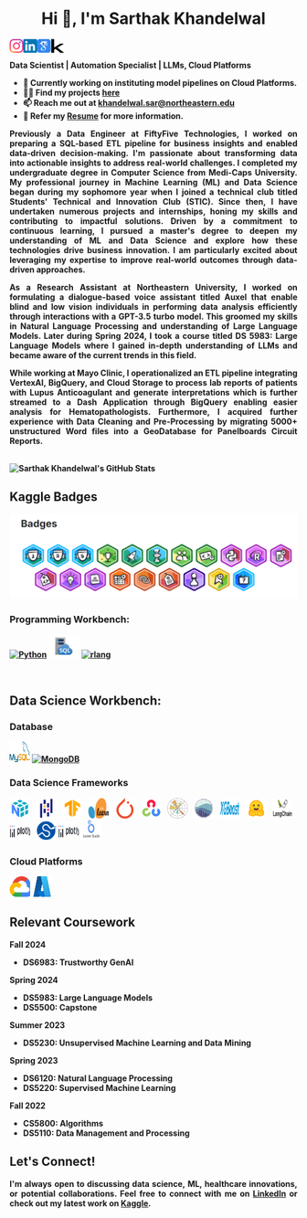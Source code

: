 <h1 align="center">Hi 👋, I'm Sarthak Khandelwal</h1>

[<img align="left" alt="Sarthak Khandelwal | Instagram" width="24px" src="https://raw.githubusercontent.com/zgalaz/zgalaz/a9751e1c64c3ed9de6d9afb5c80dd393c2e8365f/icons/contact/Instagram.svg" />][instagram]
[<img align="left" alt="Sarthak Khandelwal | LinkedIn" width="24px" src="https://raw.githubusercontent.com/zgalaz/zgalaz/a9751e1c64c3ed9de6d9afb5c80dd393c2e8365f/icons/contact/Linkedin.svg" />][linkedin]
[<img align="left" alt="Sarthak Khandelwal | GoogleScholar" width="24px" src="https://raw.githubusercontent.com/zgalaz/zgalaz/a9751e1c64c3ed9de6d9afb5c80dd393c2e8365f/icons/contact/GoogleScholar.svg" />][google_scholar]
[<img align="left" alt="Sarthak Khandelwal | Kaggle" width="24px" height="24px" src="https://github.com/sarthakforwet/sarthakforwet/blob/main/kaggle-brands-solid.svg" />][kaggle]
<br />

<h4 align="justify">
  Data Scientist | Automation Specialist | LLMs, Cloud Platforms
  <br><be>

- 🌱 Currently working on instituting model pipelines on Cloud Platforms.
- 👨‍💻 Find my projects <a href='https://github.com/sarthakforwet?tab=repositories'>here</a>
- 📫 Reach me out at khandelwal.sar@northeastern.edu
- 📄 Refer my <a href="https://drive.google.com/file/d/1_6ItdCz6hEw0cc67DcZeSXzkcUp2zURh/view?usp=sharing">Resume</a> for more information.


Previously a Data Engineer at FiftyFive Technologies, I worked on preparing a SQL-based ETL pipeline for business insights and enabled data-driven decision-making. I'm passionate about transforming data into actionable insights to address real-world challenges. I completed my undergraduate degree in Computer Science from Medi-Caps University. My professional journey in Machine Learning (ML) and Data Science began during my sophomore year when I joined a technical club titled Students' Technical and Innovation Club (STIC). Since then, I have undertaken numerous projects and internships, honing my skills and contributing to impactful solutions. Driven by a commitment to continuous learning, I pursued a master's degree to deepen my understanding of ML and Data Science and explore how these technologies drive business innovation. I am particularly excited about leveraging my expertise to improve real-world outcomes through data-driven approaches.

As a Research Assistant at Northeastern University, I worked on formulating a dialogue-based voice assistant titled Auxel that enable blind and low vision individuals in performing data analysis efficiently through interactions with a GPT-3.5 turbo model. This groomed my skills in Natural Language Processing and understanding of Large Language Models. Later during Spring 2024, I took a course titled **DS 5983: Large Language Models** where I gained in-depth understanding of LLMs and became aware of the current trends in this field.
 
While working at Mayo Clinic, I operationalized an ETL pipeline integrating VertexAI, BigQuery, and Cloud Storage to process lab reports of patients with Lupus Anticoagulant and generate interpretations which is further streamed to a Dash Application through BigQuery enabling easier analysis for Hematopathologists. Furthermore, I acquired further experience with Data Cleaning and Pre-Processing by migrating 5000+ unstructured Word files into a GeoDatabase for Panelboards Circuit Reports.
<br>
<br>

![Sarthak Khandelwal's GitHub Stats](https://github-readme-stats.vercel.app/api?username=sarthakforwet&hide=[%22stars%22]&show_icons=true)

## Kaggle Badges
![Kaggle-badges](https://github.com/sarthakforwet/sarthakforwet/blob/main/Kaggle-badges.PNG?raw=true)


### Programming Workbench:
<p align="left">
<a href="https://www.python.org/" target="_blank" rel="noreferrer"><img src="https://raw.githubusercontent.com/danielcranney/readme-generator/main/public/icons/skills/python-colored.svg" width="36" height="36" alt="Python" /></a>
<a href="" target="_blank" rel="noreferrer"><img src="https://raw.githubusercontent.com/krakshak/krakshak/main/icons/Azure SQL Managed Instance.svg" width="54" height="40" alt="SQL" /></a>
<a href="https://www.r-project.org/" target="_blank" rel="noreferrer"><img src="https://raw.githubusercontent.com/danielcranney/readme-generator/main/public/icons/skills/rlang-colored.svg" width="36" height="36" alt="rlang" /></a>
</p>

<br />

## Data Science Workbench:
### Database
<p align="left">
<a href="https://www.mysql.com" target="_blank" rel="noreferrer"><img src="https://raw.githubusercontent.com/krakshak/krakshak/main/icons/mysql-official.svg" width="36" height="36" alt="MySQL" /></a>
<a href="https://www.mongodb.com/" target="_blank" rel="noreferrer"><img src="https://raw.githubusercontent.com/danielcranney/readme-generator/main/public/icons/skills/mongodb-colored.svg" width="36" height="36" alt="MongoDB" /></a>
</p>

### Data Science Frameworks
<p align="left"> <a href="https://numpy.org" target="_blank" rel="noreferrer"><img src="https://raw.githubusercontent.com/krakshak/krakshak/main/icons/icons8-numpy.svg" width="36" height="36" alt="Numpy" /></a>&nbsp;&nbsp; <a href="https://pandas.pydata.org" target="_blank" rel="noreferrer"><img src="https://raw.githubusercontent.com/krakshak/krakshak/main/icons/icons8-pandas.svg" width="36" height="36" alt="Pandas" /></a>&nbsp;&nbsp; <a href="https://www.tensorflow.org" target="_blank" rel="noreferrer"><img src="https://raw.githubusercontent.com/krakshak/krakshak/main/icons/icons8-tensorflow.svg" width="36" height="36" alt="Tensorflow" /></a>&nbsp;&nbsp; <a href="https://scikit-learn.org/stable/" target="_blank" rel="noreferrer"><img src="https://raw.githubusercontent.com/krakshak/krakshak/main/icons/scikit-learn-seeklogo.com.svg" width="36" height="36" alt="Scikit-Learn" /></a>&nbsp;&nbsp; <a href="https://pytorch.org" target="_blank" rel="noreferrer"><img src="https://raw.githubusercontent.com/krakshak/krakshak/main/icons/pytorch-icon.svg" width="36" height="36" alt="PyTorch" /></a>&nbsp;&nbsp; <a href="https://opencv.org" target="_blank" rel="noreferrer"><img src="https://raw.githubusercontent.com/krakshak/krakshak/main/icons/icons8-opencv.svg" width="36" height="36" alt="OpenCV" /></a>&nbsp;&nbsp; <a href="https://matplotlib.org" target="_blank" rel="noreferrer"><img src="https://raw.githubusercontent.com/krakshak/krakshak/main/icons/Matplotlib_icon.svg.png" width="36" height="36" alt="Matplotlib" /></a>&nbsp;&nbsp; <a href="https://seaborn.pydata.org" target="_blank" rel="noreferrer"><img src="https://raw.githubusercontent.com/krakshak/krakshak/main/icons/seaborn.svg" width="36" height="36" alt="Seaborn" /></a>&nbsp;&nbsp; <a href="https://xgboost.readthedocs.io/en/stable/" target="_blank" rel="noreferrer"><img src="https://github.com/sarthakforwet/sarthakforwet/blob/main/xgboost_icon.png" width="36" height="36" alt="Xgboost" /></a>&nbsp;&nbsp; <a href="https://huggingface.co/" target="_blank" rel="noreferrer"><img src="https://github.com/sarthakforwet/sarthakforwet/blob/main/hf_icon.png" width="36" height="36" alt="Hugging Face" /></a>&nbsp;&nbsp; <a href="https://www.langchain.com/" target="_blank" rel="noreferrer"><img src="https://github.com/sarthakforwet/sarthakforwet/blob/main/langchain_icon.jpg" width="36" height="36" alt="Langchain" /></a>&nbsp;&nbsp; <a href="https://plotly.com/" target="_blank" rel="noreferrer"><img src="https://github.com/sarthakforwet/sarthakforwet/blob/main/plotly_icon.jpg" width="36" height="36" alt="Plotly" /></a>&nbsp;&nbsp; <a href="https://scipy.org/" target="_blank" rel="noreferrer"><img src="https://github.com/sarthakforwet/sarthakforwet/blob/main/scipy_icon.png" width="36" height="36" alt="Scipy" /></a> <a href="https://plotly.com/" target="_blank" rel="noreferrer"><img src="https://github.com/sarthakforwet/sarthakforwet/blob/main/plotly_icon.jpg" width="36" height="36" alt="" /></a> <a href="https://lookerstudio.google.com/navigation/reporting" target="_blank" rel="noreferrer"><img src="https://github.com/sarthakforwet/sarthakforwet/blob/main/lookerstudio_icon.jpg" width="36" height="36" alt="" /></a>

</p>



<!--[<img align="left" alt="Numpy" height="28px" src="https://raw.githubusercontent.com/valohai/ml-logos/5127528b5baadb77a6ea4b999a47b4e86bf0f98b/numpy.svg" />][numpy_website]
[<img align="left" alt="Pandas" height="32px" src="https://raw.githubusercontent.com/valohai/ml-logos/5127528b5baadb77a6ea4b999a47b4e86bf0f98b/pandas.svg" />][pandas_website]
[<img align="left" alt="Scipy" height="28px" src="https://www.fullstackpython.com/img/logos/scipy.png" />][scipy_website]
[<img align="left" alt="Sklearn" height="28px" src="https://github.com/scikit-learn/scikit-learn/blob/main/doc/logos/scikit-learn-logo-without-subtitle.svg" />][sklearn_website]
[<img align="left" alt="Tensorflow" height="28px" src="https://raw.githubusercontent.com/valohai/ml-logos/5127528b5baadb77a6ea4b999a47b4e86bf0f98b/tensorflow-tf.svg" />][tensorflow_website]
[<img align="left" alt="Keras" height="28px" src="https://raw.githubusercontent.com/valohai/ml-logos/5127528b5baadb77a6ea4b999a47b4e86bf0f98b/keras.svg" />][keras_website]
[<img align="left" alt="Jupyter" height="32px" src="https://iconape.com/wp-content/files/si/370990/svg/370990.svg" />][jupyter_website]
-->



### Cloud Platforms
<p align="left">
<a href="https://cloud.google.com/" target="_blank" rel="noreferrer"><img src="https://github.com/sarthakforwet/sarthakforwet/blob/main/gcp_icon.png" width="36" height="36" alt="" /></a>
<a href="https://azure.microsoft.com/en-us" target="_blank" rel="noreferrer"><img src="https://github.com/sarthakforwet/sarthakforwet/blob/main/msazure_icon.jpg" width="36" height="36" alt="" /></a>
</p>
<be>

## Relevant Coursework
Fall 2024
* DS6983: Trustworthy GenAI

Spring 2024
* DS5983: Large Language Models
* DS5500: Capstone

Summer 2023
* DS5230: Unsupervised Machine Learning and Data Mining

Spring 2023
* DS6120: Natural Language Processing
* DS5220: Supervised Machine Learning

Fall 2022
* CS5800: Algorithms
* DS5110: Data Management and Processing



## Let's Connect!
I'm always open to discussing data science, ML, healthcare innovations, or potential collaborations. Feel free to connect with me on [LinkedIn](https://www.linkedin.com/in/sarthak-k) or check out my latest work on [Kaggle](https://www.kaggle.com/forwet).

[python_website]: https://www.python.org
[r_website]: https://www.r-project.org/
[sklearn_website]: https://scikit-learn.org/stable
[tensorflow_website]: https://www.tensorflow.org
[keras_website]: https://keras.io
[numpy_website]: https://numpy.org
[pandas_website]: https://pandas.pydata.org
[scipy_website]: https://www.scipy.org/
[jupyter_website]: https://jupyter.org/
  
[website]: https://sarthakforwet.github.io/
[instagram]: https://www.instagram.com/that.sarthak/
[linkedin]: https://www.linkedin.com/in/sarthak-k/
[google_scholar]: https://scholar.google.com/citations?user=ctKH5w8AAAAJ&hl=en
[kaggle]: https://www.kaggle.com/forwet

